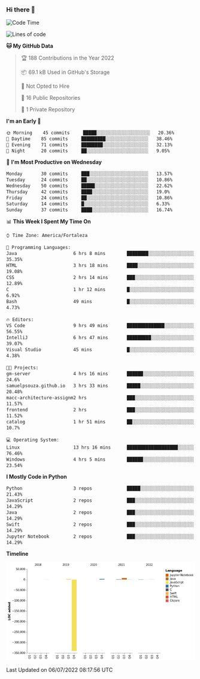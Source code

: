 ### Hi there 👋

<!--
**samuelpsouza/samuelpsouza** is a ✨ _special_ ✨ repository because its `README.md` (this file) appears on your GitHub profile.

Here are some ideas to get you started:

- 🔭 I’m currently working on ...
- 🌱 I’m currently learning ...
- 👯 I’m looking to collaborate on ...
- 🤔 I’m looking for help with ...
- 💬 Ask me about ...
- 📫 How to reach me: ...
- 😄 Pronouns: ...
- ⚡ Fun fact: ...
-->

<!--START_SECTION:waka-->
![Code Time](http://img.shields.io/badge/Code%20Time-0%20secs-blue)

![Lines of code](https://img.shields.io/badge/From%20Hello%20World%20I%27ve%20Written--327%20Thousand%20lines%20of%20code-blue)

**🐱 My GitHub Data** 

> 🏆 188 Contributions in the Year 2022
 > 
> 📦 69.1 kB Used in GitHub's Storage 
 > 
> 🚫 Not Opted to Hire
 > 
> 📜 16 Public Repositories 
 > 
> 🔑 1 Private Repository 
 > 
**I'm an Early 🐤** 

```text
🌞 Morning    45 commits     █████░░░░░░░░░░░░░░░░░░░░   20.36% 
🌆 Daytime    85 commits     █████████░░░░░░░░░░░░░░░░   38.46% 
🌃 Evening    71 commits     ████████░░░░░░░░░░░░░░░░░   32.13% 
🌙 Night      20 commits     ██░░░░░░░░░░░░░░░░░░░░░░░   9.05%

```
📅 **I'm Most Productive on Wednesday** 

```text
Monday       30 commits     ███░░░░░░░░░░░░░░░░░░░░░░   13.57% 
Tuesday      24 commits     ██░░░░░░░░░░░░░░░░░░░░░░░   10.86% 
Wednesday    50 commits     █████░░░░░░░░░░░░░░░░░░░░   22.62% 
Thursday     42 commits     ████░░░░░░░░░░░░░░░░░░░░░   19.0% 
Friday       24 commits     ██░░░░░░░░░░░░░░░░░░░░░░░   10.86% 
Saturday     14 commits     █░░░░░░░░░░░░░░░░░░░░░░░░   6.33% 
Sunday       37 commits     ████░░░░░░░░░░░░░░░░░░░░░   16.74%

```


📊 **This Week I Spent My Time On** 

```text
⌚︎ Time Zone: America/Fortaleza

💬 Programming Languages: 
Java                     6 hrs 8 mins        ████████░░░░░░░░░░░░░░░░░   35.35% 
HTML                     3 hrs 18 mins       ████░░░░░░░░░░░░░░░░░░░░░   19.08% 
CSS                      2 hrs 14 mins       ███░░░░░░░░░░░░░░░░░░░░░░   12.89% 
C                        1 hr 12 mins        █░░░░░░░░░░░░░░░░░░░░░░░░   6.92% 
Bash                     49 mins             █░░░░░░░░░░░░░░░░░░░░░░░░   4.73%

🔥 Editors: 
VS Code                  9 hrs 49 mins       ██████████████░░░░░░░░░░░   56.55% 
IntelliJ                 6 hrs 47 mins       █████████░░░░░░░░░░░░░░░░   39.07% 
Visual Studio            45 mins             █░░░░░░░░░░░░░░░░░░░░░░░░   4.38%

🐱‍💻 Projects: 
gm-server                4 hrs 16 mins       ██████░░░░░░░░░░░░░░░░░░░   24.6% 
samuelpsouza.github.io   3 hrs 33 mins       █████░░░░░░░░░░░░░░░░░░░░   20.48% 
macc-architecture-assignm2 hrs               ███░░░░░░░░░░░░░░░░░░░░░░   11.57% 
frontend                 2 hrs               ███░░░░░░░░░░░░░░░░░░░░░░   11.52% 
catalog                  1 hr 51 mins        ██░░░░░░░░░░░░░░░░░░░░░░░   10.7%

💻 Operating System: 
Linux                    13 hrs 16 mins      ███████████████████░░░░░░   76.46% 
Windows                  4 hrs 5 mins        ██████░░░░░░░░░░░░░░░░░░░   23.54%

```

**I Mostly Code in Python** 

```text
Python                   3 repos             █████░░░░░░░░░░░░░░░░░░░░   21.43% 
JavaScript               2 repos             ███░░░░░░░░░░░░░░░░░░░░░░   14.29% 
Java                     2 repos             ███░░░░░░░░░░░░░░░░░░░░░░   14.29% 
Swift                    2 repos             ███░░░░░░░░░░░░░░░░░░░░░░   14.29% 
Jupyter Notebook         2 repos             ███░░░░░░░░░░░░░░░░░░░░░░   14.29%

```


**Timeline**

![Chart not found](https://raw.githubusercontent.com/samuelpsouza/samuelpsouza/main/charts/bar_graph.png) 


 Last Updated on 06/07/2022 08:17:56 UTC
<!--END_SECTION:waka-->